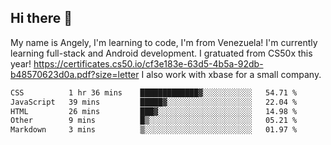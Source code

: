 ## Hi there 👋
My name is Angely, I'm learning to code, I'm from Venezuela!
I'm currently learning full-stack and Android development.
I gratuated from CS50x this year! https://certificates.cs50.io/cf3e183e-63d5-4b5a-92db-b48570623d0a.pdf?size=letter
I also work with xbase for a small company.

 <!--START_SECTION:waka-->

```txt
CSS          1 hr 36 mins    █████████████▓░░░░░░░░░░░   54.71 %
JavaScript   39 mins         █████▓░░░░░░░░░░░░░░░░░░░   22.04 %
HTML         26 mins         ███▓░░░░░░░░░░░░░░░░░░░░░   14.98 %
Other        9 mins          █▒░░░░░░░░░░░░░░░░░░░░░░░   05.21 %
Markdown     3 mins          ▒░░░░░░░░░░░░░░░░░░░░░░░░   01.97 %
```

<!--END_SECTION:waka-->
<!--
**angelycontrerasr/angelycontrerasr** is a ✨ _special_ ✨ repository because its `README.md` (this file) appears on your GitHub profile.

Here are some ideas to get you started:

- 🔭 I’m currently working on ...
- 🌱 I’m currently learning ...
- 👯 I’m looking to collaborate on ...
- 🤔 I’m looking for help with ...
- 💬 Ask me about ...
- 📫 How to reach me: ...
- 😄 Pronouns: ...
- ⚡ Fun fact: ...
-->
